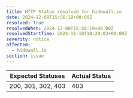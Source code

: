 ```yaml
---
title: HTTP Status resolved for hidewall.io
date: 2024-12-08T15:56:19+00:00Z
resolved: True
resolvedWhen: 2024-12-08T15:56:19+00:00Z
resolvedStartTime: 2024-11-18T10:20:03+00:00Z
severity: notice
affected:
  - hidewall.io
section: issue
---
```


| Expected Statuses | Actual Status  |
|-------------------|----------------|
| 200, 301, 302, 403 | 403 |
